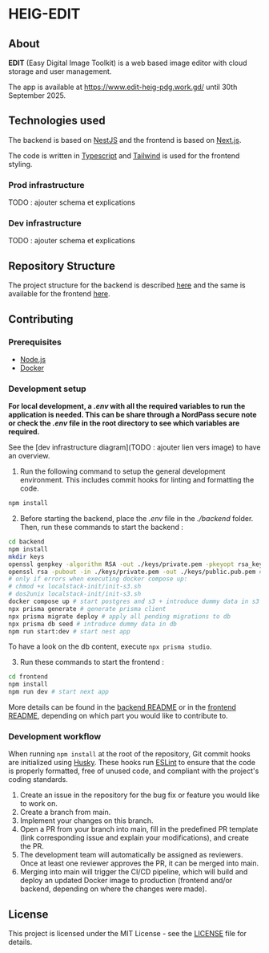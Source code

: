# HEIG-EDIT

## About

**EDIT** (Easy Digital Image Toolkit) is a web based image editor with cloud storage and user management.

The app is available at https://www.edit-heig-pdg.work.gd/ until 30th September 2025.

## Technologies used

The backend is based on [NestJS](https://nestjs.com/) and the frontend is based on [Next.js](https://nextjs.org/).

The code is written in [Typescript](https://www.typescriptlang.org/) and [Tailwind](https://tailwindcss.com/) is used for the frontend styling.

### Prod infrastructure

TODO : ajouter schema et explications

### Dev infrastructure

TODO : ajouter schema et explications

## Repository Structure

The project structure for the backend is described [here](./backend/README.md#project-structure) and the same is available for the frontend [here](./frontend/README.md#project-structure).

## Contributing

### Prerequisites

- [Node.js](https://docs.npmjs.com/downloading-and-installing-node-js-and-npm)
- [Docker](https://docs.docker.com/engine/install/)

### Development setup

**For local development, a *.env* with all the required variables to run the application is needed. This can be share through a NordPass secure note or check the *.env* file in the root directory to see which variables are required.**

See the [dev infrastructure diagram](TODO : ajouter lien vers image) to have an overview.

1) Run the following command to setup the general development environment. This includes commit hooks for linting and formatting the code.

```bash
npm install
```

2) Before starting the backend, place the *.env* file in the *./backend* folder. Then, run these commands to start the backend :

```bash
cd backend
npm install
mkdir keys
openssl genpkey -algorithm RSA -out ./keys/private.pem -pkeyopt rsa_keygen_bits:2048 # generate private key for JWT authentication
openssl rsa -pubout -in ./keys/private.pem -out ./keys/public.pub.pem # generate public key for JWT authentication
# only if errors when executing docker compose up:
# chmod +x localstack-init/init-s3.sh 
# dos2unix localstack-init/init-s3.sh
docker compose up # start postgres and s3 + introduce dummy data in s3
npx prisma generate # generate prisma client
npx prisma migrate deploy # apply all pending migrations to db
npx prisma db seed # introduce dummy data in db
npm run start:dev # start nest app
```

To have a look on the db content, execute `npx prisma studio`.

3) Run these commands to start the frontend :

```bash
cd frontend
npm install
npm run dev # start next app
```

More details can be found in the [backend README](./backend/README.md) or in the [frontend README](./frontend/README.md), depending on which part you would like to contribute to.

### Development workflow

When running `npm install` at the root of the repository, Git commit hooks are initialized using [Husky](https://www.npmjs.com/package/husky/v/3.0.3). These hooks run [ESLint](https://eslint.org) to ensure that the code is properly formatted, free of unused code, and compliant with the project's coding standards.

1. Create an issue in the repository for the bug fix or feature you would like to work on.
2. Create a branch from main.
3. Implement your changes on this branch.
4. Open a PR from your branch into main, fill in the predefined PR template (link corresponding issue and explain your modifications), and create the PR.
6. The development team will automatically be assigned as reviewers. Once at least one reviewer approves the PR, it can be merged into main.
7. Merging into main will trigger the CI/CD pipeline, which will build and deploy an updated Docker image to production (frontend and/or backend, depending on where the changes were made).

## License

This project is licensed under the MIT License - see the [LICENSE](./LICENSE) file for details.
